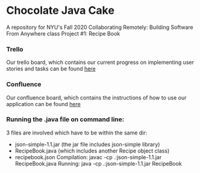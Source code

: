 # Chocolate Java Cake
A repository for NYU's Fall 2020 Collaborating Remotely: Building Software From Anywhere class Project #1: Recipe Book

### Trello
Our trello board, which contains our current progress on implementing user stories and tasks can be found [here](https://trello.com/b/LQBT9YPQ/chocolate-java-cake)

### Confluence
Our confluence board, which contains the instructions of how to use our application can be found [here](https://recipe-book.atlassian.net/wiki/home)

### Running the .java file on command line: 
3 files are involved which have to be within the same dir:
  - json-simple-1.1.jar (the jar file includes json-simple library)
  - RecipeBook.java (which includes another Recipe object class)
  - recipebook.json
Compilation:
  javac -cp .:json-simple-1.1.jar RecipeBook.java
Running:
  java -cp .:json-simple-1.1.jar RecipeBook
